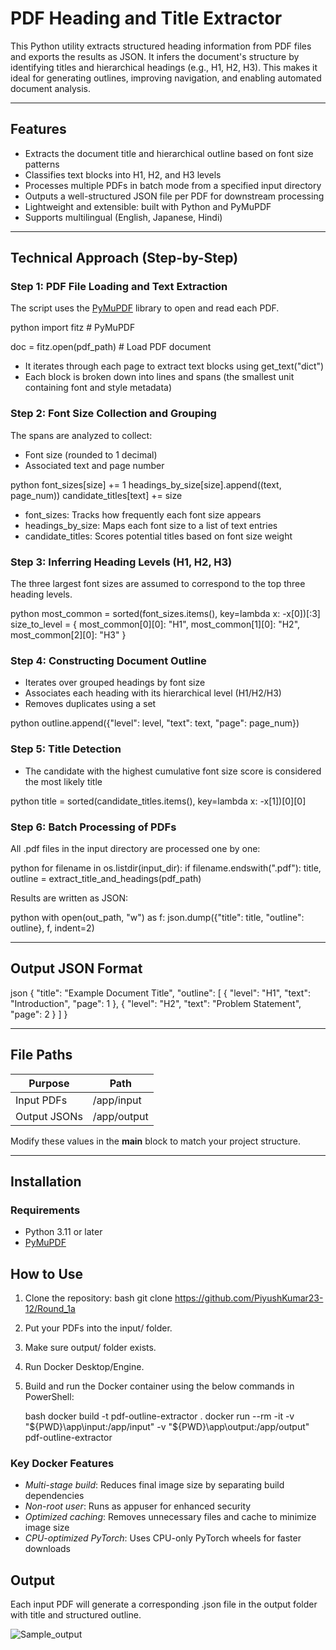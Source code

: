 # PDF Heading and Title Extractor

This Python utility extracts structured heading information from PDF files and exports the results as JSON. It infers the document's structure by identifying titles and hierarchical headings (e.g., H1, H2, H3). This makes it ideal for generating outlines, improving navigation, and enabling automated document analysis.


---

## Features

* Extracts the document title and hierarchical outline based on font size patterns
* Classifies text blocks into H1, H2, and H3 levels
* Processes multiple PDFs in batch mode from a specified input directory
* Outputs a well-structured JSON file per PDF for downstream processing
* Lightweight and extensible: built with Python and PyMuPDF
* Supports multilingual (English, Japanese, Hindi)
  
---

## Technical Approach (Step-by-Step)

### Step 1: PDF File Loading and Text Extraction

The script uses the [PyMuPDF](https://pymupdf.readthedocs.io/en/latest/) library to open and read each PDF.

python
import fitz  # PyMuPDF

doc = fitz.open(pdf_path)  # Load PDF document


* It iterates through each page to extract text blocks using get_text("dict")
* Each block is broken down into lines and spans (the smallest unit containing font and style metadata)

### Step 2: Font Size Collection and Grouping

The spans are analyzed to collect:

* Font size (rounded to 1 decimal)
* Associated text and page number

python
font_sizes[size] += 1
headings_by_size[size].append((text, page_num))
candidate_titles[text] += size


* font_sizes: Tracks how frequently each font size appears
* headings_by_size: Maps each font size to a list of text entries
* candidate_titles: Scores potential titles based on font size weight

### Step 3: Inferring Heading Levels (H1, H2, H3)

The three largest font sizes are assumed to correspond to the top three heading levels.

python
most_common = sorted(font_sizes.items(), key=lambda x: -x[0])[:3]
size_to_level = {
    most_common[0][0]: "H1",
    most_common[1][0]: "H2",
    most_common[2][0]: "H3"
}


### Step 4: Constructing Document Outline

* Iterates over grouped headings by font size
* Associates each heading with its hierarchical level (H1/H2/H3)
* Removes duplicates using a set

python
outline.append({"level": level, "text": text, "page": page_num})


### Step 5: Title Detection

* The candidate with the highest cumulative font size score is considered the most likely title

python
title = sorted(candidate_titles.items(), key=lambda x: -x[1])[0][0]


### Step 6: Batch Processing of PDFs

All .pdf files in the input directory are processed one by one:

python
for filename in os.listdir(input_dir):
    if filename.endswith(".pdf"):
        title, outline = extract_title_and_headings(pdf_path)


Results are written as JSON:

python
with open(out_path, "w") as f:
    json.dump({"title": title, "outline": outline}, f, indent=2)


---

## Output JSON Format

json
{
  "title": "Example Document Title",
  "outline": [
    {
      "level": "H1",
      "text": "Introduction",
      "page": 1
    },
    {
      "level": "H2",
      "text": "Problem Statement",
      "page": 2
    }
  ]
}


---

## File Paths

| Purpose      | Path          |
| ------------ | ------------- |
| Input PDFs   | /app/input  |
| Output JSONs | /app/output |

Modify these values in the __main__ block to match your project structure.

---

## Installation

### Requirements

* Python 3.11 or later
* [PyMuPDF](https://pypi.org/project/PyMuPDF/)

## How to Use

1. Clone the repository:
   bash
   git clone https://github.com/PiyushKumar23-12/Round_1a
   
2. Put your PDFs into the input/ folder.

3. Make sure output/ folder exists.

4. Run Docker Desktop/Engine.

5. Build and run the Docker container using the below commands in PowerShell:

   bash
   docker build -t pdf-outline-extractor .
   docker run --rm -it -v "${PWD}\app\input:/app/input" -v "${PWD}\app\output:/app/output" pdf-outline-extractor
   

### Key Docker Features

* *Multi-stage build*: Reduces final image size by separating build dependencies
* *Non-root user*: Runs as appuser for enhanced security
* *Optimized caching*: Removes unnecessary files and cache to minimize image size
* *CPU-optimized PyTorch*: Uses CPU-only PyTorch wheels for faster downloads

## Output

Each input PDF will generate a corresponding .json file in the output folder with title and structured outline.

![Sample_output](https://github.com/user-attachments/assets/78b3a220-e0fa-4274-8c05-1d744e87979a)
